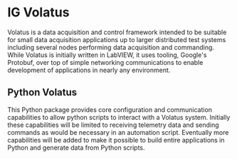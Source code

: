 # IG Volatus

Volatus is a data acquisition and control framework intended to be suitable for small data acquisition applications up to larger distributed test systems including several nodes performing data acquisition and commanding. While Volatus is initially written in LabVIEW, it uses tooling, Google's Protobuf, over top of simple networking communications to enable development of applications in nearly any environment.

## Python Volatus

This Python package provides core configuration and communication capabilities to allow python scripts to interact with a Volatus system. Initially these capabilities will be limited to receiving telemetry data and sending commands as would be necessary in an automation script. Eventually more capabilities will be added to make it possible to build entire applications in Python and generate data from Python scripts.